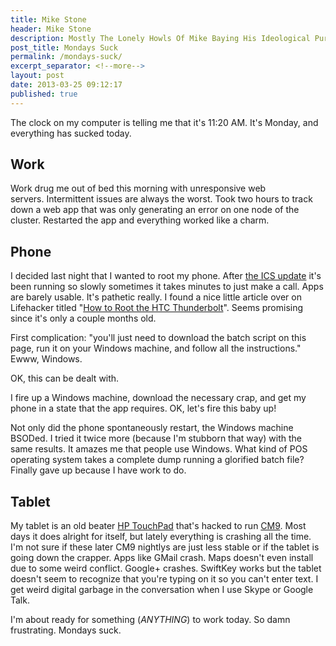 ```yaml
---
title: Mike Stone
header: Mike Stone
description: Mostly The Lonely Howls Of Mike Baying His Ideological Purity At The Moon
post_title: Mondays Suck
permalink: /mondays-suck/
excerpt_separator: <!--more-->
layout: post
date: 2013-03-25 09:12:17
published: true
---
```



The clock on my computer is telling me that it's 11:20 AM. It's Monday, and everything has sucked today.

<!--more-->

## Work

Work drug me out of bed this morning with unresponsive web servers. Intermittent issues are always the worst. Took two hours to track down a web app that was only generating an error on one node of the cluster. Restarted the app and everything worked like a charm.

## Phone

I decided last night that I wanted to root my phone. After [the ICS update](http://linuxrants.com/2013/02/ice-cream-sandwich-for-the-htc-thunderbolt/ "Ice Cream Sandwich for the HTC Thunderbolt") it's been running so slowly sometimes it takes minutes to just make a call. Apps are barely usable. It's pathetic really. I found a nice little article over on Lifehacker titled "[How to Root the HTC Thunderbolt](http://lifehacker.com/5886887/how-to-root-the-htc-thunderbolt)". Seems promising since it's only a couple months old.

First complication: "you'll just need to download the batch script on this page, run it on your Windows machine, and follow all the instructions." Ewww, Windows.

OK, this can be dealt with.

I fire up a Windows machine, download the necessary crap, and get my phone in a state that the app requires. OK, let's fire this baby up!

Not only did the phone spontaneously restart, the Windows machine BSODed. I tried it twice more (because I'm stubborn that way) with the same results. It amazes me that people use Windows. What kind of POS operating system takes a complete dump running a glorified batch file? Finally gave up because I have work to do.

## Tablet

My tablet is an old beater [HP TouchPad](http://en.wikipedia.org/wiki/HP_TouchPad) that's hacked to run [CM9](http://www.cyanogenmod.org/). Most days it does alright for itself, but lately everything is crashing all the time. I'm not sure if these later CM9 nightlys are just less stable or if the tablet is going down the crapper. Apps like GMail crash. Maps doesn't even install due to some weird conflict. Google+ crashes. SwiftKey works but the tablet doesn't seem to recognize that you're typing on it so you can't enter text. I get weird digital garbage in the conversation when I use Skype or Google Talk.

I'm about ready for something (_ANYTHING_) to work today. So damn frustrating. Mondays suck.
